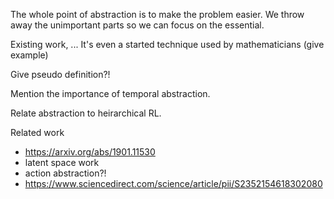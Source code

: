 The whole point of abstraction is to make the problem easier. We throw away the unimportant parts so we can focus on the essential.

Existing work, ... It's even a started technique used by mathematicians (give example)


Give pseudo definition?!

Mention the importance of temporal abstraction.

Relate abstraction to heirarchical RL.

Related work

- https://arxiv.org/abs/1901.11530
- latent space work
- action abstraction?!
- https://www.sciencedirect.com/science/article/pii/S2352154618302080
